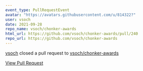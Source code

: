 ```yaml
---
event_type: PullRequestEvent
avatar: "https://avatars.githubusercontent.com/u/814322?"
user: vsoch
date: 2021-09-28
repo_name: vsoch/chonker-awards
html_url: https://github.com/vsoch/chonker-awards/pull/240
repo_url: https://github.com/vsoch/chonker-awards
---
```


<a href='https://github.com/vsoch' target='_blank'>vsoch</a> closed a pull request to <a href='https://github.com/vsoch/chonker-awards' target='_blank'>vsoch/chonker-awards</a>

<a href='https://github.com/vsoch/chonker-awards/pull/240' target='_blank'>View Pull Request</a>